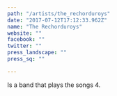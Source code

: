 ```yaml
---
path: "/artists/the_rechorduroys"
date: "2017-07-12T17:12:33.962Z"
name: "The Rechorduroys"
website: ""
facebook: ""
twitter: ""
press_landscape: ""
press_sq: ""

---
```


Is a band that plays the songs 4.